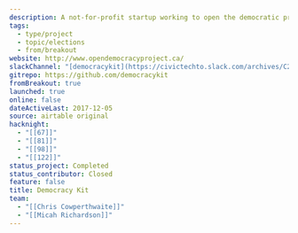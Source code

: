 ```yaml
---
description: A not-for-profit startup working to open the democratic process by publishing a shared campaign resource package for councillor and trustee races.
tags:
  - type/project
  - topic/elections
  - from/breakout
website: http://www.opendemocracyproject.ca/
slackChannel: "[democracykit](https://civictechto.slack.com/archives/C2YCPMTSM)"
gitrepo: https://github.com/democracykit
fromBreakout: true
launched: true
online: false
dateActiveLast: 2017-12-05
source: airtable original
hacknight:
  - "[[67]]"
  - "[[81]]"
  - "[[98]]"
  - "[[122]]"
status_project: Completed
status_contributor: Closed
feature: false
title: Democracy Kit
team:
  - "[[Chris Cowperthwaite]]"
  - "[[Micah Richardson]]"
---
```

